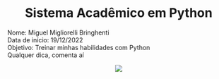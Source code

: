 <h1 align="center"><stroke>Sistema Acadêmico em Python</stroke></h1>
<p>Nome: Miguel Migliorelli Bringhenti<br>Data de início: 19/12/2022<br>Objetivo: Treinar minhas habilidades com Python<br>Qualquer dica, comenta aí</p>

<p align="center">
<img src="http://img.shields.io/static/v1?label=STATUS&message=EM%20DESENVOLVIMENTO&color=GREEN&style=for-the-badge">
</p>
